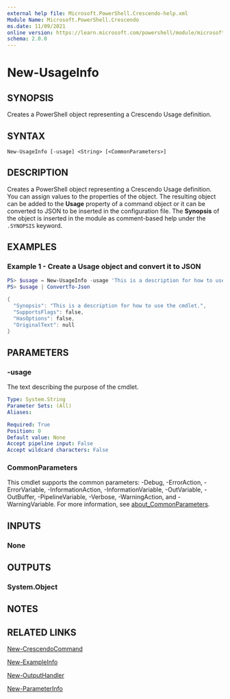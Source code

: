 ```yaml
---
external help file: Microsoft.PowerShell.Crescendo-help.xml
Module Name: Microsoft.PowerShell.Crescendo
ms.date: 11/09/2021
online version: https://learn.microsoft.com/powershell/module/microsoft.powershell.crescendo/new-usageinfo?view=ps-modules&wt.mc_id=ps-gethelp
schema: 2.0.0
---
```


# New-UsageInfo

## SYNOPSIS
Creates a PowerShell object representing a Crescendo Usage definition.

## SYNTAX

```
New-UsageInfo [-usage] <String> [<CommonParameters>]
```

## DESCRIPTION

Creates a PowerShell object representing a Crescendo Usage definition. You can assign values to the
properties of the object. The resulting object can be added to the **Usage** property of a command
object or it can be converted to JSON to be inserted in the configuration file. The **Synopsis** of
the object is inserted in the module as comment-based help under the `.SYNOPSIS` keyword.

## EXAMPLES

### Example 1 - Create a Usage object and convert it to JSON

```powershell
PS> $usage = New-UsageInfo -usage 'This is a description for how to use the cmdlet.'
PS> $usage | ConvertTo-Json

{
  "Synopsis": "This is a description for how to use the cmdlet.",
  "SupportsFlags": false,
  "HasOptions": false,
  "OriginalText": null
}
```

## PARAMETERS

### -usage

The text describing the purpose of the cmdlet.

```yaml
Type: System.String
Parameter Sets: (All)
Aliases:

Required: True
Position: 0
Default value: None
Accept pipeline input: False
Accept wildcard characters: False
```

### CommonParameters

This cmdlet supports the common parameters: -Debug, -ErrorAction, -ErrorVariable,
-InformationAction, -InformationVariable, -OutVariable, -OutBuffer, -PipelineVariable, -Verbose,
-WarningAction, and -WarningVariable. For more information, see
[about_CommonParameters](http://go.microsoft.com/fwlink/?LinkID=113216).

## INPUTS

### None

## OUTPUTS

### System.Object

## NOTES

## RELATED LINKS

[New-CrescendoCommand](New-CrescendoCommand.md)

[New-ExampleInfo](New-ExampleInfo.md)

[New-OutputHandler](New-OutputHandler.md)

[New-ParameterInfo](New-ParameterInfo.md)
